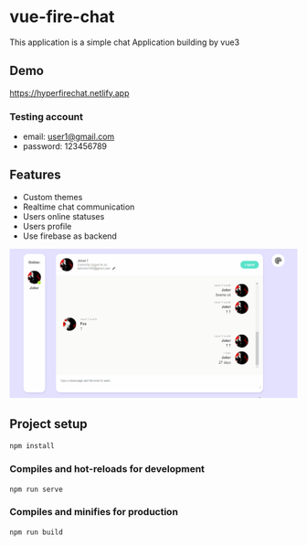 # vue-fire-chat
This application is a simple chat Application building by vue3

## Demo
https://hyperfirechat.netlify.app

### Testing account
- email: user1@gmail.com
- password: 123456789

## Features
- Custom themes
- Realtime chat communication
- Users online statuses
- Users profile
- Use firebase as backend

![image](https://github.com/kelvinho1020/fire-chat/blob/master/Animation.gif)

## Project setup
```
npm install
```

### Compiles and hot-reloads for development
```
npm run serve
```

### Compiles and minifies for production
```
npm run build
```

